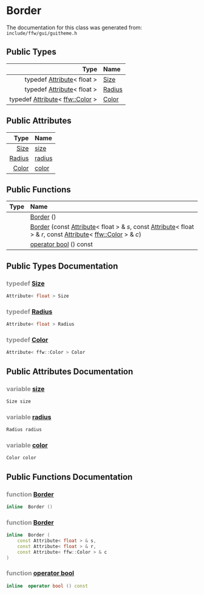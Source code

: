 Border
===================================


The documentation for this class was generated from: `include/ffw/gui/guitheme.h`



## Public Types

| Type | Name |
| -------: | :------- |
| typedef [Attribute](ffw_GuiStyle_Attribute.html)< float > | [Size](#f6c6776a) |
| typedef [Attribute](ffw_GuiStyle_Attribute.html)< float > | [Radius](#107621bb) |
| typedef [Attribute](ffw_GuiStyle_Attribute.html)< [ffw::Color](ffw_Color.html) > | [Color](#82452dd0) |


## Public Attributes

| Type | Name |
| -------: | :------- |
|  [Size](ffw_GuiStyle_Border.html#f6c6776a) | [size](#5615efd3) |
|  [Radius](ffw_GuiStyle_Border.html#107621bb) | [radius](#742ea2e3) |
|  [Color](ffw_GuiStyle_Border.html#82452dd0) | [color](#0c5d8a63) |


## Public Functions

| Type | Name |
| -------: | :------- |
|   | [Border](#1d9598f1) ()  |
|   | [Border](#9c79bcbd) (const [Attribute](ffw_GuiStyle_Attribute.html)< float > & _s_, const [Attribute](ffw_GuiStyle_Attribute.html)< float > & _r_, const [Attribute](ffw_GuiStyle_Attribute.html)< [ffw::Color](ffw_Color.html) > & _c_)  |
|   | [operator bool](#97d4144a) () const  |


## Public Types Documentation

### <span style="opacity:0.5;">typedef</span> <a id="f6c6776a" href="#f6c6776a">Size</a>

```cpp
Attribute< float > Size
```



### <span style="opacity:0.5;">typedef</span> <a id="107621bb" href="#107621bb">Radius</a>

```cpp
Attribute< float > Radius
```



### <span style="opacity:0.5;">typedef</span> <a id="82452dd0" href="#82452dd0">Color</a>

```cpp
Attribute< ffw::Color > Color
```





## Public Attributes Documentation

### <span style="opacity:0.5;">variable</span> <a id="5615efd3" href="#5615efd3">size</a>

```cpp
Size size
```



### <span style="opacity:0.5;">variable</span> <a id="742ea2e3" href="#742ea2e3">radius</a>

```cpp
Radius radius
```



### <span style="opacity:0.5;">variable</span> <a id="0c5d8a63" href="#0c5d8a63">color</a>

```cpp
Color color
```





## Public Functions Documentation

### <span style="opacity:0.5;">function</span> <a id="1d9598f1" href="#1d9598f1">Border</a>

```cpp
inline  Border () 
```



### <span style="opacity:0.5;">function</span> <a id="9c79bcbd" href="#9c79bcbd">Border</a>

```cpp
inline  Border (
    const Attribute< float > & s,
    const Attribute< float > & r,
    const Attribute< ffw::Color > & c
) 
```



### <span style="opacity:0.5;">function</span> <a id="97d4144a" href="#97d4144a">operator bool</a>

```cpp
inline  operator bool () const 
```





